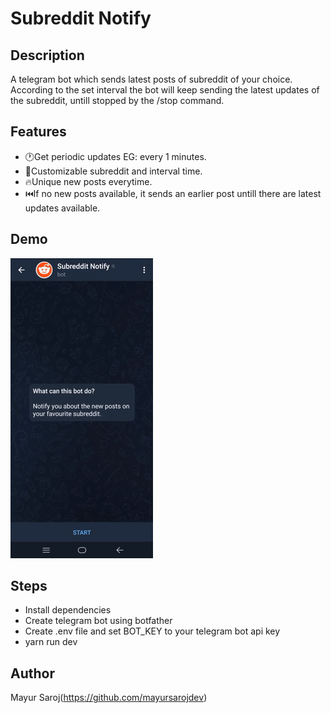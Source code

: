 # Subreddit Notify

## Description

A telegram bot which sends latest posts of subreddit of your choice. According to the set interval the bot will keep sending the latest updates of the subreddit, untill stopped by the /stop command.

## Features

- 🕐Get periodic updates EG: every 1 minutes.
- 💁Customizable subreddit and interval time.
- 🔥Unique new posts everytime.
- ⏮️If no new posts available, it sends an earlier post untill there are latest updates available.

## Demo

![Bot demo](static/demo.gif)

## Steps

- Install dependencies
- Create telegram bot using botfather
- Create .env file and set BOT_KEY to your telegram bot api key
- yarn run dev

## Author

Mayur Saroj(https://github.com/mayursarojdev)
